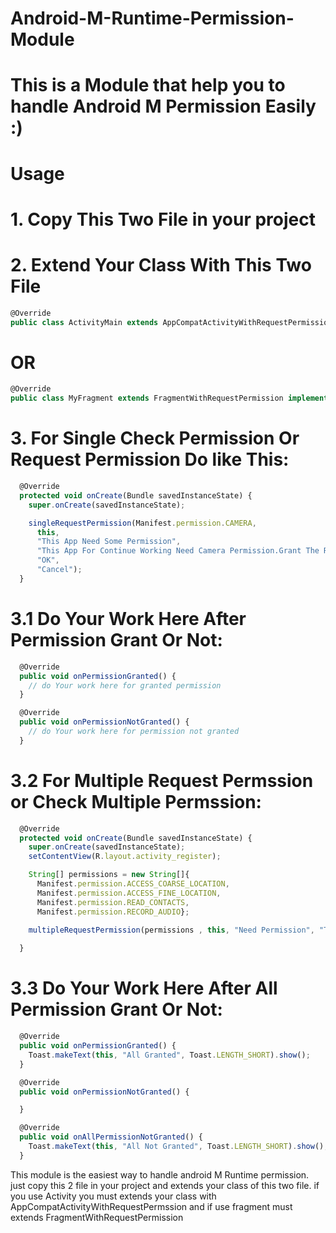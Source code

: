 # Android-M-Runtime-Permission-Module
<h1>This is a Module that help you to handle Android M Permission Easily :)</h1>
<h1>Usage</h1>
<h1>1. Copy This Two File in your project</h1>
<h1>2. Extend Your Class With This Two File</h1>

```javascript 
@Override
public class ActivityMain extends AppCompatActivityWithRequestPermission implements AppCompatActivityWithRequestPermission.OnSinglePermissionStatus {
```

<h1>OR</h1>

```javascript 
@Override
public class MyFragment extends FragmentWithRequestPermission implements AppCompatActivityWithRequestPermission.OnSinglePermissionStatus {
```

<h1>3. For Single Check Permission Or Request Permission Do like This:</h1>

```javascript 
  @Override
  protected void onCreate(Bundle savedInstanceState) {
    super.onCreate(savedInstanceState);

    singleRequestPermission(Manifest.permission.CAMERA,
      this,
      "This App Need Some Permission",
      "This App For Continue Working Need Camera Permission.Grant The Requested Permission To App Continue Working",
      "OK",
      "Cancel");
  }
```

<h1>3.1 Do Your Work Here After Permission Grant Or Not:</h1>

```javascript
  @Override
  public void onPermissionGranted() {
    // do Your work here for granted permission
  }

  @Override
  public void onPermissionNotGranted() {
    // do Your work here for permission not granted
  }
```

<h1>3.2 For Multiple Request Permssion or Check Multiple Permssion:</h1>

```javascript
  @Override
  protected void onCreate(Bundle savedInstanceState) {
    super.onCreate(savedInstanceState);
    setContentView(R.layout.activity_register);

    String[] permissions = new String[]{
      Manifest.permission.ACCESS_COARSE_LOCATION,
      Manifest.permission.ACCESS_FINE_LOCATION,
      Manifest.permission.READ_CONTACTS,
      Manifest.permission.RECORD_AUDIO};

    multipleRequestPermission(permissions , this, "Need Permission", "This App Need Some Permission.", "OK", "Cancel");
    
  }
```

<h1>3.3 Do Your Work Here After All Permission Grant Or Not:</h1>

```javascript
  @Override
  public void onPermissionGranted() {
    Toast.makeText(this, "All Granted", Toast.LENGTH_SHORT).show();
  }

  @Override
  public void onPermissionNotGranted() {

  }

  @Override
  public void onAllPermissionNotGranted() {
    Toast.makeText(this, "All Not Granted", Toast.LENGTH_SHORT).show();
  }
```


<p>This module is the easiest way to handle android M Runtime permission.
just copy this 2 file in your project and extends your class of this two file.
if you use Activity you must extends your class with AppCompatActivityWithRequestPermssion
and if use fragment must extends FragmentWithRequestPermission</p>
